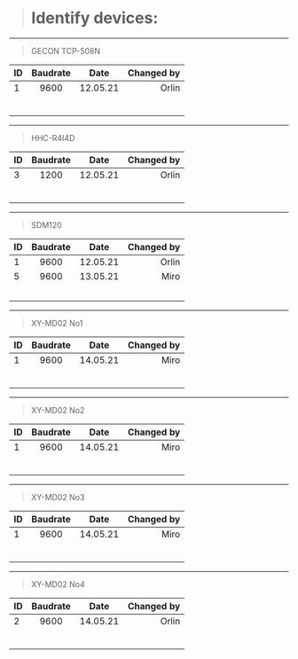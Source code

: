 > # Identify devices:

---
> GECON TCP-508N

| ID   | Baudrate  |   Date    | Changed by |
| :--- |    :----: |   :----:  |      ---:  |
| 1    |    9600   | 12.05.21  |   Orlin    |
|      |           |           |            |
|      |           |           |            |
|      |           |           |            |
|      |           |           |            |
|      |           |           |            |
|      |           |           |            |

---
> HHC-R4I4D

| ID   | Baudrate  |   Date    | Changed by |
| :--- |    :----: |   :----:  |      ---:  |
| 3    |    1200   | 12.05.21  |   Orlin    |
|      |           |           |            |
|      |           |           |            |
|      |           |           |            |
|      |           |           |            |
|      |           |           |            |
|      |           |           |            |

---
> SDM120

| ID   | Baudrate  |   Date    | Changed by |
| :--- |    :----: |   :----:  |      ---:  |
| 1    |    9600   | 12.05.21  |   Orlin    |
| 5    |    9600   | 13.05.21  |   Miro     |
|      |           |           |            |
|      |           |           |            |
|      |           |           |            |
|      |           |           |            |
|      |           |           |            |

---
> XY-MD02 No1

| ID   | Baudrate  |   Date    | Changed by |
| :--- |    :----: |   :----:  |      ---:  |
| 1    |    9600   | 14.05.21  |   Miro     |
|      |           |           |            |
|      |           |           |            |
|      |           |           |            |
|      |           |           |            |
|      |           |           |            |
|      |           |           |            |

---
> XY-MD02 No2

| ID   | Baudrate  |   Date    | Changed by |
| :--- |    :----: |   :----:  |      ---:  |
| 1    |    9600   | 14.05.21  |   Miro     |
|      |           |           |            |
|      |           |           |            |
|      |           |           |            |
|      |           |           |            |
|      |           |           |            |
|      |           |           |            |

---
> XY-MD02 No3

| ID   | Baudrate  |   Date    | Changed by |
| :--- |    :----: |   :----:  |      ---:  |
| 1    |    9600   | 14.05.21  |   Miro     |
|      |           |           |            |
|      |           |           |            |
|      |           |           |            |
|      |           |           |            |
|      |           |           |            |
|      |           |           |            |

---
> XY-MD02 No4

| ID   | Baudrate  |   Date    | Changed by |
| :--- |    :----: |   :----:  |      ---:  |
| 2    |    9600   | 14.05.21  |   Orlin    |
|      |           |           |            |
|      |           |           |            |
|      |           |           |            |
|      |           |           |            |
|      |           |           |            |
|      |           |           |            |
